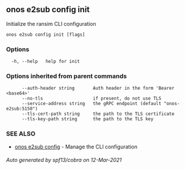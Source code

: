 ## onos e2sub config init

Initialize the ransim CLI configuration

```
onos e2sub config init [flags]
```

### Options

```
  -h, --help   help for init
```

### Options inherited from parent commands

```
      --auth-header string       Auth header in the form 'Bearer <base64>'
      --no-tls                   if present, do not use TLS
      --service-address string   the gRPC endpoint (default "onos-e2sub:5150")
      --tls-cert-path string     the path to the TLS certificate
      --tls-key-path string      the path to the TLS key
```

### SEE ALSO

* [onos e2sub config](onos_e2sub_config.md)	 - Manage the CLI configuration

###### Auto generated by spf13/cobra on 12-Mar-2021
